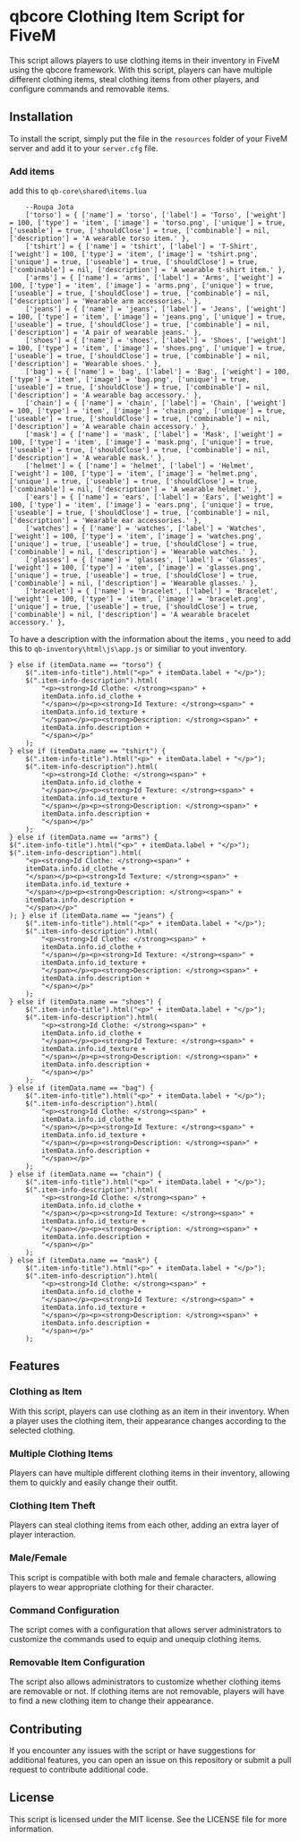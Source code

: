 # qbcore Clothing Item Script for FiveM

This script allows players to use clothing items in their inventory in FiveM using the qbcore framework. With this script, players can have multiple different clothing items, steal clothing items from other players, and configure commands and removable items.

## Installation

To install the script, simply put the file in the `resources` folder of your FiveM server and add it to your `server.cfg` file.

### Add items 

add this to `qb-core\shared\items.lua`

```
    --Roupa Jota
    ['torso'] = { ['name'] = 'torso', ['label'] = 'Torso', ['weight'] = 100, ['type'] = 'item', ['image'] = 'torso.png', ['unique'] = true, ['useable'] = true, ['shouldClose'] = true, ['combinable'] = nil, ['description'] = 'A wearable torso item.' },
    ['tshirt'] = { ['name'] = 'tshirt', ['label'] = 'T-Shirt', ['weight'] = 100, ['type'] = 'item', ['image'] = 'tshirt.png', ['unique'] = true, ['useable'] = true, ['shouldClose'] = true, ['combinable'] = nil, ['description'] = 'A wearable t-shirt item.' },
    ['arms'] = { ['name'] = 'arms', ['label'] = 'Arms', ['weight'] = 100, ['type'] = 'item', ['image'] = 'arms.png', ['unique'] = true, ['useable'] = true, ['shouldClose'] = true, ['combinable'] = nil, ['description'] = 'Wearable arm accessories.' },
    ['jeans'] = { ['name'] = 'jeans', ['label'] = 'Jeans', ['weight'] = 100, ['type'] = 'item', ['image'] = 'jeans.png', ['unique'] = true, ['useable'] = true, ['shouldClose'] = true, ['combinable'] = nil, ['description'] = 'A pair of wearable jeans.' },
    ['shoes'] = { ['name'] = 'shoes', ['label'] = 'Shoes', ['weight'] = 100, ['type'] = 'item', ['image'] = 'shoes.png', ['unique'] = true, ['useable'] = true, ['shouldClose'] = true, ['combinable'] = nil, ['description'] = 'Wearable shoes.' },
    ['bag'] = { ['name'] = 'bag', ['label'] = 'Bag', ['weight'] = 100, ['type'] = 'item', ['image'] = 'bag.png', ['unique'] = true, ['useable'] = true, ['shouldClose'] = true, ['combinable'] = nil, ['description'] = 'A wearable bag accessory.' },
    ['chain'] = { ['name'] = 'chain', ['label'] = 'Chain', ['weight'] = 100, ['type'] = 'item', ['image'] = 'chain.png', ['unique'] = true, ['useable'] = true, ['shouldClose'] = true, ['combinable'] = nil, ['description'] = 'A wearable chain accessory.' },
    ['mask'] = { ['name'] = 'mask', ['label'] = 'Mask', ['weight'] = 100, ['type'] = 'item', ['image'] = 'mask.png', ['unique'] = true, ['useable'] = true, ['shouldClose'] = true, ['combinable'] = nil, ['description'] = 'A wearable mask.' },
    ['helmet'] = { ['name'] = 'helmet', ['label'] = 'Helmet', ['weight'] = 100, ['type'] = 'item', ['image'] = 'helmet.png', ['unique'] = true, ['useable'] = true, ['shouldClose'] = true, ['combinable'] = nil, ['description'] = 'A wearable helmet.' },
    ['ears'] = { ['name'] = 'ears', ['label'] = 'Ears', ['weight'] = 100, ['type'] = 'item', ['image'] = 'ears.png', ['unique'] = true, ['useable'] = true, ['shouldClose'] = true, ['combinable'] = nil, ['description'] = 'Wearable ear accessories.' },
    ['watches'] = { ['name'] = 'watches', ['label'] = 'Watches', ['weight'] = 100, ['type'] = 'item', ['image'] = 'watches.png', ['unique'] = true, ['useable'] = true, ['shouldClose'] = true, ['combinable'] = nil, ['description'] = 'Wearable watches.' },
    ['glasses'] = { ['name'] = 'glasses', ['label'] = 'Glasses', ['weight'] = 100, ['type'] = 'item', ['image'] = 'glasses.png', ['unique'] = true, ['useable'] = true, ['shouldClose'] = true, ['combinable'] = nil, ['description'] = 'Wearable glasses.' },
    ['bracelet'] = { ['name'] = 'bracelet', ['label'] = 'Bracelet', ['weight'] = 100, ['type'] = 'item', ['image'] = 'bracelet.png', ['unique'] = true, ['useable'] = true, ['shouldClose'] = true, ['combinable'] = nil, ['description'] = 'A wearable bracelet accessory.' },

```
To have a description with the information about the items , you need to add this to `qb-inventory\html\js\app.js` or similiar to yout inventory.

    } else if (itemData.name == "torso") {
    	$(".item-info-title").html("<p>" + itemData.label + "</p>");
    	$(".item-info-description").html(
    		"<p><strong>Id Clothe: </strong><span>" +
    		itemData.info.id_clothe +
    		"</span></p><p><strong>Id Texture: </strong><span>" +
    		itemData.info.id_texture +
    		"</span></p><p><strong>Description: </strong><span>" +
    		itemData.info.description +
    		"</span></p>"
    	);
    } else if (itemData.name == "tshirt") {
    	$(".item-info-title").html("<p>" + itemData.label + "</p>");
    	$(".item-info-description").html(
    		"<p><strong>Id Clothe: </strong><span>" +
    		itemData.info.id_clothe +
    		"</span></p><p><strong>Id Texture: </strong><span>" +
    		itemData.info.id_texture +
    		"</span></p><p><strong>Description: </strong><span>" +
    		itemData.info.description +
    		"</span></p>"
    	);
    } else if (itemData.name == "arms") {
    $(".item-info-title").html("<p>" + itemData.label + "</p>");
    $(".item-info-description").html(
    	"<p><strong>Id Clothe: </strong><span>" +
    	itemData.info.id_clothe +
    	"</span></p><p><strong>Id Texture: </strong><span>" +
    	itemData.info.id_texture +
    	"</span></p><p><strong>Description: </strong><span>" +
    	itemData.info.description +
    	"</span></p>"
    ); } else if (itemData.name == "jeans") {
    	$(".item-info-title").html("<p>" + itemData.label + "</p>");
    	$(".item-info-description").html(
    		"<p><strong>Id Clothe: </strong><span>" +
    		itemData.info.id_clothe +
    		"</span></p><p><strong>Id Texture: </strong><span>" +
    		itemData.info.id_texture +
    		"</span></p><p><strong>Description: </strong><span>" +
    		itemData.info.description +
    		"</span></p>"
    	);
    } else if (itemData.name == "shoes") {
    	$(".item-info-title").html("<p>" + itemData.label + "</p>");
    	$(".item-info-description").html(
    		"<p><strong>Id Clothe: </strong><span>" +
    		itemData.info.id_clothe +
    		"</span></p><p><strong>Id Texture: </strong><span>" +
    		itemData.info.id_texture +
    		"</span></p><p><strong>Description: </strong><span>" +
    		itemData.info.description +
    		"</span></p>"
    	);
    } else if (itemData.name == "bag") {
    	$(".item-info-title").html("<p>" + itemData.label + "</p>");
    	$(".item-info-description").html(
    		"<p><strong>Id Clothe: </strong><span>" +
    		itemData.info.id_clothe +
    		"</span></p><p><strong>Id Texture: </strong><span>" +
    		itemData.info.id_texture +
    		"</span></p><p><strong>Description: </strong><span>" +
    		itemData.info.description +
    		"</span></p>"
    	); 
    } else if (itemData.name == "chain") {
    	$(".item-info-title").html("<p>" + itemData.label + "</p>");
    	$(".item-info-description").html(
    		"<p><strong>Id Clothe: </strong><span>" +
    		itemData.info.id_clothe +
    		"</span></p><p><strong>Id Texture: </strong><span>" +
    		itemData.info.id_texture +
    		"</span></p><p><strong>Description: </strong><span>" +
    		itemData.info.description +
    		"</span></p>"
    	);
    } else if (itemData.name == "mask") {
    	$(".item-info-title").html("<p>" + itemData.label + "</p>");
    	$(".item-info-description").html(
    		"<p><strong>Id Clothe: </strong><span>" +
    		itemData.info.id_clothe +
    		"</span></p><p><strong>Id Texture: </strong><span>" +
    		itemData.info.id_texture +
    		"</span></p><p><strong>Description: </strong><span>" +
    		itemData.info.description +
    		"</span></p>"
    	);

## Features

### Clothing as Item

With this script, players can use clothing as an item in their inventory. When a player uses the clothing item, their appearance changes according to the selected clothing.

### Multiple Clothing Items

Players can have multiple different clothing items in their inventory, allowing them to quickly and easily change their outfit.

### Clothing Item Theft

Players can steal clothing items from each other, adding an extra layer of player interaction.

### Male/Female

This script is compatible with both male and female characters, allowing players to wear appropriate clothing for their character.

### Command Configuration

The script comes with a configuration that allows server administrators to customize the commands used to equip and unequip clothing items.

### Removable Item Configuration

The script also allows administrators to customize whether clothing items are removable or not. If clothing items are not removable, players will have to find a new clothing item to change their appearance.

## Contributing

If you encounter any issues with the script or have suggestions for additional features, you can open an issue on this repository or submit a pull request to contribute additional code.

## License

This script is licensed under the MIT license. See the LICENSE file for more information.

